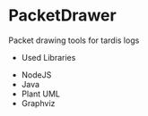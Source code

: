 # PacketDrawer
Packet drawing tools for tardis logs

* Used Libraries
 - NodeJS
 - Java
 - Plant UML
 - Graphviz